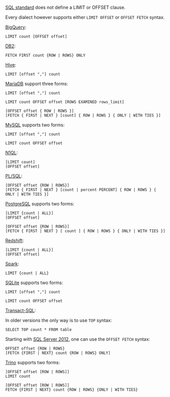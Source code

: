 [SQL standard][] does not define a LIMIT or OFFSET clause.

Every dialect however supports either `LIMIT OFFSET` or `OFFSET FETCH` syntax.

[BigQuery][]:

    LIMIT count [OFFSET offset]

[DB2][]:

    FETCH FIRST count {ROW | ROWS} ONLY

[Hive][]:

    LIMIT [offset ","] count

[MariaDB][] support three forms:

    LIMIT [offset ","] count

    LIMIT count OFFSET offset [ROWS EXAMINED rows_limit]

    [OFFSET offset { ROW | ROWS }]
    [FETCH { FIRST | NEXT } [count] { ROW | ROWS } { ONLY | WITH TIES }]

[MySQL][] supports two forms:

    LIMIT [offset ","] count

    LIMIT count OFFSET offset

[N1QL][]:

    [LIMIT count]
    [OFFSET offset]

[PL/SQL][]:

    [OFFSET offset {ROW | ROWS}]
    [FETCH { FIRST | NEXT } [count | percent PERCENT] { ROW | ROWS } { ONLY | WITH TIES }]

[PostgreSQL][] supports two forms:

    [LIMIT {count | ALL}]
    [OFFSET offset]

    [OFFSET offset {ROW | ROWS}]
    [FETCH { FIRST | NEXT } [ count ] { ROW | ROWS } { ONLY | WITH TIES }]

[Redshift][]:

    [LIMIT {count | ALL}]
    [OFFSET offset]

[Spark][]:

    LIMIT {count | ALL}

[SQLite][] supports two forms:

    LIMIT [offset ","] count

    LIMIT count OFFSET offset

[Transact-SQL][]:

In older versions the only way is to use `TOP` syntax:

    SELECT TOP count * FROM table

Starting with [SQL Server 2012][], one can use the `OFFSET FETCH` syntax:

    OFFSET offset {ROW | ROWS}
    [FETCH {FIRST | NEXT} count {ROW | ROWS} ONLY]

[Trino][] supports two forms:

    [OFFSET offset [ROW | ROWS]]
    LIMIT count

    [OFFSET offset [ROW | ROWS]]
    FETCH {FIRST | NEXT} count {ROW | ROWS} {ONLY | WITH TIES}

[sql standard]: https://jakewheat.github.io/sql-overview/sql-2008-foundation-grammar.html#query-specification
[bigquery]: https://cloud.google.com/bigquery/docs/reference/standard-sql/query-syntax#limit_and_offset_clause
[db2]: https://www.ibm.com/docs/en/db2/9.7?topic=queries-subselect#r0000875__fet1st
[hive]: https://cwiki.apache.org/confluence/display/Hive/LanguageManual+Select#LanguageManualSelect-LIMITClause
[mariadb]: https://mariadb.com/kb/en/select/
[mysql]: https://dev.mysql.com/doc/refman/8.0/en/select.html
[n1ql]: https://docs.couchbase.com/server/current/n1ql/n1ql-language-reference/select-syntax.html#limit-clause
[pl/sql]: https://docs.oracle.com/database/121/SQLRF/statements_10002.htm#BABBADDD
[postgresql]: https://www.postgresql.org/docs/current/sql-select.html
[redshift]: https://docs.aws.amazon.com/redshift/latest/dg/r_SELECT_synopsis.html
[spark]: https://spark.apache.org/docs/latest/sql-ref-syntax-qry-select.html
[sqlite]: https://www.sqlite.org/lang_select.html
[transact-sql]: https://stackoverflow.com/questions/603724/how-to-implement-limit-with-sql-server
[sql server 2012]: https://docs.microsoft.com/en-us/previous-versions/sql/sql-server-2012/ms188385(v=sql.110)?redirectedfrom=MSDN
[trino]: https://github.com/trinodb/trino/blob/c7b26825218d5d11e9469984977dee6856f362ff/core/trino-parser/src/main/antlr4/io/trino/sql/parser/SqlBase.g4#L212

